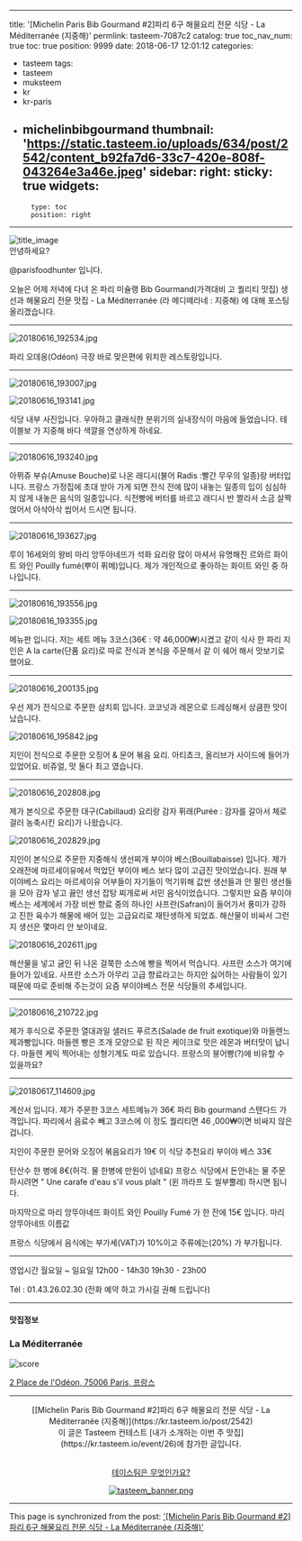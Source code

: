 
---
title: '[Michelin Paris Bib Gourmand #2]파리 6구  해물요리 전문 식당 - La Méditerranée (지중해)'
permlink: tasteem-7087c2
catalog: true
toc_nav_num: true
toc: true
position: 9999
date: 2018-06-17 12:01:12
categories:
- tasteem
tags:
- tasteem
- muksteem
- kr
- kr-paris
- michelinbibgourmand
thumbnail: 'https://static.tasteem.io/uploads/634/post/2542/content_b92fa7d6-33c7-420e-808f-043264e3a46e.jpeg'
sidebar:
    right:
        sticky: true
widgets:
    -
        type: toc
        position: right
---


![title_image](https://static.tasteem.io/uploads/634/post/2542/content_b92fa7d6-33c7-420e-808f-043264e3a46e.jpeg)
<br/>
안녕하세요?

@parisfoodhunter 입니다.

오늘은 어제 저녁에 다녀 온 파리 미슐랭 Bib Gourmand(가격대비 고 퀄리티 맛집) 생선과 해물요리 전문 맛집 - La Méditerranée (라 메디떼라네 : 지중해) 에 대해  포스팅 올리겠습니다. 


* * *


![20180616_192534.jpg](https://static.tasteem.io/uploads/image/image/13644/content_ca4c2fe8-93fd-4286-8027-db256e1b051c.jpeg)

파리 오데옹(Odéon) 극장 바로 맞은편에 위치한 레스토랑입니다.


* * *


![20180616_193007.jpg](https://static.tasteem.io/uploads/image/image/13693/content_ca4c2fe8-93fd-4286-8027-db256e1b051c.jpeg)


![20180616_193141.jpg](https://static.tasteem.io/uploads/image/image/13696/content_ca4c2fe8-93fd-4286-8027-db256e1b051c.jpeg)

식당 내부 사진입니다. 우아하고 클래식한 분위기의 실내장식이 마음에 들었습니다.  테이블보 가 지중해 바다 색깔을 연상하게 하네요. 


* * *


![20180616_193240.jpg](https://static.tasteem.io/uploads/image/image/13702/content_ca4c2fe8-93fd-4286-8027-db256e1b051c.jpeg)


아뮈쥬 부슈(Amuse Bouche)로 나온 래디시(불어 Radis :빨간 무우의 일종)랑 버터입니다. 프랑스 가정집에 초대 받아 가게 되면 전식 전에 많이 내놓는 일종의 입이 심심하지 않게 내놓은 음식의 일종입니다.
식전빵에 버터를 바르고 래디시 반 짤라서 소금 살짝 얹어서 아삭아삭 씹어서 드시면 됩니다. 


* * *


![20180616_193627.jpg](https://static.tasteem.io/uploads/image/image/13707/content_ca4c2fe8-93fd-4286-8027-db256e1b051c.jpeg)

루이 16세와의 왕비 마리 앙뚜아네뜨가 석화 요리랑 많이 마셔서 유명해진 르와르 화이트 와인 Pouilly fumé(뿌이 퓌메)입니다. 제가 개인적으로 좋아하는 화이트 와인 중 하나입니다.


* * *


![20180616_193556.jpg](https://static.tasteem.io/uploads/image/image/13716/content_ca4c2fe8-93fd-4286-8027-db256e1b051c.jpeg)


![20180616_193355.jpg](https://static.tasteem.io/uploads/image/image/13717/content_ca4c2fe8-93fd-4286-8027-db256e1b051c.jpeg)

메뉴판 입니다. 저는 세트 메뉴 3코스(36€ : 약 46,000₩)시켰고 같이 식사 한 파리 지인은 A la carte(단품 요리)로 따로 전식과 본식을 주문해서 같 이 쉐어 해서  맛보기로 했어요. 


* * *


![20180616_200135.jpg](https://static.tasteem.io/uploads/image/image/13718/content_ca4c2fe8-93fd-4286-8027-db256e1b051c.jpeg)

우선 제가 전식으로 주문한 삼치회 입니다. 코코넛과 레몬으로 드레싱해서 상큼한 맛이 났습니다.


![20180616_195842.jpg](https://static.tasteem.io/uploads/image/image/13724/content_ca4c2fe8-93fd-4286-8027-db256e1b051c.jpeg)

지인이 전식으로 주문한 오징어 & 문어 볶음 요리. 아티쵸크, 올리브가 사이드에 들어가 있었어요. 비쥬얼, 맛 둘다 최고 였습니다. 


* * *

![20180616_202808.jpg](https://static.tasteem.io/uploads/image/image/13726/content_ca4c2fe8-93fd-4286-8027-db256e1b051c.jpeg)

제가 본식으로 주문한 대구(Cabillaud) 요리랑 감자 퓌래(Purée : 감자를 갈아서 체로 걸러 농축시킨 요리)가 나왔습니다.


![20180616_202829.jpg](https://static.tasteem.io/uploads/image/image/13732/content_ca4c2fe8-93fd-4286-8027-db256e1b051c.jpeg)

지인이 본식으로 주문한 지중해식 생선찌개 부이야 베스(Bouillabaisse) 입니다. 제가 오래전에 마르세이유에서 먹었던 부이야 베스 보다 많이 고급진 맛이었습니다.
원래 부이야베스 요리는 마르세이유 어부들이 자기들이 먹기위해 값싼 생선들과 안 팔린 생선들을 모아 감자 넣고 끓인 생선 잡탕 찌개로써 서민 음식이었습니다.
그렇지만 요즘 부이야베스는 세계에서 가장 비싼 향료 중의 하나인 사프란(Safran)이 들어가서 풍미가 강하고 진한 육수가 해물에 배어 있는 고급요리로 재탄생하게 되었죠.
해산물이 비싸서 그런지 생선은 몇마리 안 보이네요.


![20180616_202611.jpg](https://static.tasteem.io/uploads/image/image/13750/content_ca4c2fe8-93fd-4286-8027-db256e1b051c.jpeg)

해산물을 넣고 긇인 뒤 나온 걸쭉한 소스에 빵을 찍어서 먹습니다. 사프란 소스가 여기에 들어가 있네요. 사프란 소스가 아무리 고급 향료라고는 하지만 싫어하는 사람들이 있기 때문에 따로 준비해 주는것이 요즘 부이야베스 전문 식당들의 추세입니다.


* * *


![20180616_210722.jpg](https://static.tasteem.io/uploads/image/image/13751/content_ca4c2fe8-93fd-4286-8027-db256e1b051c.jpeg)

제가 후식으로 주문한 열대과일 샐러드 푸르츠(Salade de fruit exotique)와 마들렌느 제과빵입니다.
마들렌 빵은 조개 모양으로 된 작은 케이크로 맛은 레몬과 버터맛이 납니다. 마들렌 케익 찍어내는 성형기계도 따로 있습니다. 프랑스의 붕어빵(?)에 비유할 수 있을까요?


* * *


![20180617_114609.jpg](https://static.tasteem.io/uploads/image/image/13758/content_ca4c2fe8-93fd-4286-8027-db256e1b051c.jpeg)

계산서 입니다. 제가 주문한 3코스 세트메뉴가 36€ 
파리 Bib gourmand 스탠다드 가격입니다.
파리에서 음료수 빼고 3코스에 이 정도 퀄리티면 46 ,000₩이면 비싸지 않은겁니다. 

지인이 주문한 문어와 오징어 볶음요리가  19€
이 식당 추천요리 부이야 베스 33€

탄산수 한 병에 8€(허걱. 물 한병에 만원이 넘네요)
프랑스 식당에서 돈안내는 물 주문 하시려면 " Une carafe d'eau s'il vous plaît   " (윈 까라프 도 씰부뿔레) 하시면 됩니다. 

마지막으로 마리 앙뚜아네뜨 화이트 와인 Pouilly Fumé 가 한 잔에 15€ 입니다. 마리 앙뚜아네뜨 이름값 

프랑스 식당에서 음식에는 부가세(VAT)가 10%이고 주류에는(20%) 가 부가됩니다.


* * *

영업시간 월요일 ~ 일요일  12h00 - 14h30
                                                19h30 - 23h00
                                               
Tél :  01.43.26.02.30 (전화 예약 하고 가시길 권해 드립니다)

























---------------------
#### 맛집정보
### La Méditerranée 
![score](https://static.tasteem.io/images/steem/2Crowns.png)

[2 Place de l'Odéon, 75006 Paris, 프랑스](https://kr.tasteem.io/post/2542#map)

-----------------------------------------
<center>[[Michelin Paris Bib Gourmand #2]파리 6구  해물요리 전문 식당 - La Méditerranée (지중해)](https://kr.tasteem.io/post/2542)
<br/>이 글은 Tasteem 컨테스트
 [내가 소개하는  이번 주 맛집](https://kr.tasteem.io/event/26)에 참가한 글입니다.

<br/>[테이스팀은 무엇인가요?](https://kr.tasteem.io/about)

[![tasteem_banner.png](https://static.tasteem.io/images/tasteem_banner_v2.png)](https://kr.tasteem.io)</center>

- - -

This page is synchronized from the post: ['[Michelin Paris Bib Gourmand #2]파리 6구  해물요리 전문 식당 - La Méditerranée (지중해)'](https://steemit.com/@parisfoodhunter/tasteem-7087c2)
